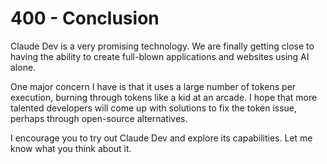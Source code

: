 # 400 - Conclusion

Claude Dev is a very promising technology. We are finally getting close to having the ability to create full-blown applications and websites using AI alone.

One major concern I have is that it uses a large number of tokens per execution, burning through tokens like a kid at an arcade. I hope that more talented developers will come up with solutions to fix the token issue, perhaps through open-source alternatives.

I encourage you to try out Claude Dev and explore its capabilities. Let me know what you think about it.
